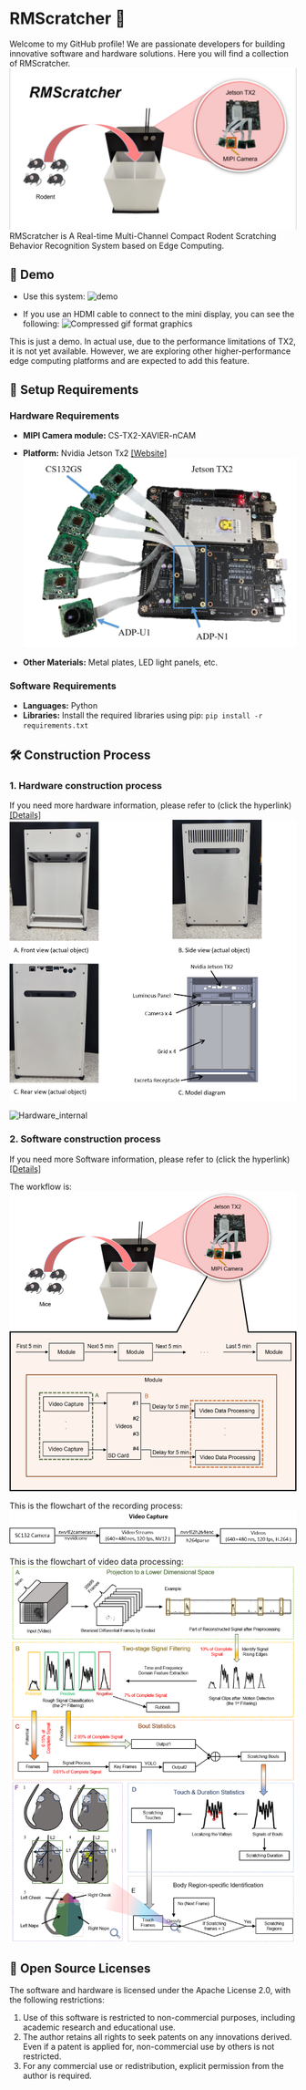 # RMScratcher 👋

Welcome to my GitHub profile! We are passionate developers for building innovative software and hardware solutions. Here you will find a collection of RMScratcher.
![Face page](./Demo/images/Face_page.jpg)
RMScratcher is A Real-time Multi-Channel Compact Rodent Scratching Behavior Recognition System based on Edge Computing.



## 🎥 Demo
* Use this system:
![demo](./Demo/images/demo_operation.gif)

* If you use an HDMI cable to connect to the mini display, you can see the following:
![Compressed gif format graphics](./Demo/images/demo-output.gif) 

This is just a demo. In actual use, due to the performance limitations of TX2, it is not yet available. However, we are exploring other higher-performance edge computing platforms and are expected to add this feature.
## 🚀 Setup Requirements

### Hardware Requirements 
* **MIPI Camera module:** CS-TX2-XAVIER-nCAM 

* **Platform:** Nvidia Jetson Tx2 [[Website]](https://www.nvidia.com/en-us/autonomous-machines/embedded-systems/jetson-tx2/)
![CS-TX2-XAVIER-nCAM](./Hardware/images/TX2_6CAM.png)
* **Other Materials:** Metal plates, LED light panels, etc.

### Software Requirements

* **Languages:** Python
* **Libraries:** Install the required libraries using pip:
  `pip install -r requirements.txt`

## 🛠️ Construction Process

### 1. Hardware construction process
If you need more hardware information, please refer to (click the hyperlink) [[Details]](Hardware\Hardware_info.md)
![Hardware_overall](./Hardware/images/Overall%20structure%20diagram.png)

![Hardware_internal](./Hardware/images/Internal%20structure.gif)

### 2. Software construction process
If you need more Software information, please refer to (click the hyperlink) [[Details]](Software\Software_info.md)

The workflow is:
![](./Software/images/workflow.png)

This is the flowchart of the recording process:
![VC](./Software/images/Video_recording.png)

This is the flowchart of video data processing:
![](./Software/images/video_process.png)

## 🌟 Open Source Licenses
The software and hardware is licensed under the Apache License 2.0, with the following restrictions:
1. Use of this software is restricted to non-commercial purposes, including academic research and educational use.
2. The author retains all rights to seek patents on any innovations derived. Even if a patent is applied for, non-commercial use by others is not restricted.
3. For any commercial use or redistribution, explicit permission from the author is required.
